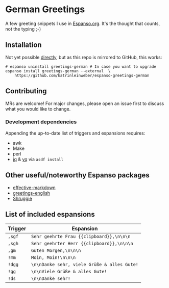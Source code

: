 # German Greetings

A few greeting snippets I use in [Espanso.org](https://espanso.org/). It's the thought that counts, not the typing ;-)

## Installation

Not yet possible [directly](https://espanso.org/docs/packages/#from-a-repository),
but as this repo is mirrored to GitHub, this works:

```shell
# espanso uninstall greetings-german # In case you want to upgrade
espanso install greetings-german --external  \
    https://github.com/katrinleinweber/espanso-greetings-german
```

## Contributing

MRs are welcome! For major changes, please open an issue first to discuss what you would like to change.

### Development dependencies

Appending the up-to-date list of triggers and espansions requires:

- awk
- Make
- perl
- [jq](https://stedolan.github.io/jq/)
  & [yq](https://mikefarah.gitbook.io/yq/)
  via `asdf install`

## Other useful/noteworthy Espanso packages

- [effective-markdown](https://github.com/katrinleinweber/espanso-effective-markdown)
- [greetings-english](https://github.com/katrinleinweber/espanso-greetings-english)
- [Shruggie](https://hub.espanso.org/packages/shruggie/)

## List of included espansions

Trigger | Espansion
------- | ---------
`,sgf` | `Sehr geehrte Frau {{clipboard}},\n\n\n`
`,sgh` | `Sehr geehrter Herr {{clipboard}},\n\n\n`
`,gm` | `Guten Morgen,\n\n\n`
`!mm` | `Moin, Moin!\n\n\n`
`!dgg` | `\n\nDanke sehr, viele Grüße & alles Gute!`
`!gg` | `\n\nViele Grüße & alles Gute!`
`!ds` | `\n\nDanke sehr!`
